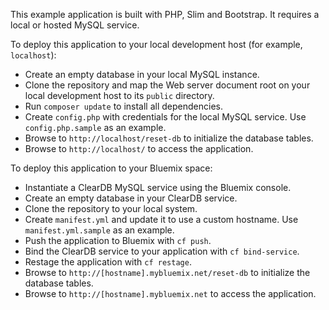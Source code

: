 This example application is built with PHP, Slim and Bootstrap. It requires a local or hosted MySQL service. 

To deploy this application to your local development host (for example, `localhost`):

 * Create an empty database in your local MySQL instance.
 * Clone the repository and map the Web server document root on your local development host to its `public` directory.
 * Run `composer update` to install all dependencies.
 * Create `config.php` with credentials for the local MySQL service. Use `config.php.sample` as an example.
 * Browse to `http://localhost/reset-db` to initialize the database tables.
 * Browse to `http://localhost/` to access the application.
 
To deploy this application to your Bluemix space:

 * Instantiate a ClearDB MySQL service using the Bluemix console. 
 * Create an empty database in your ClearDB service.
 * Clone the repository to your local system.
 * Create `manifest.yml` and update it to use a custom hostname. Use `manifest.yml.sample` as an example.
 * Push the application to Bluemix with `cf push`.
 * Bind the ClearDB service to your application with `cf bind-service`.
 * Restage the application with `cf restage`.
 * Browse to `http://[hostname].mybluemix.net/reset-db` to initialize the database tables.
 * Browse to `http://[hostname].mybluemix.net` to access the application.
